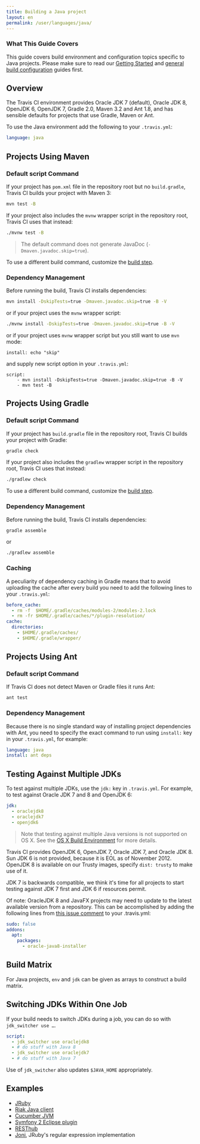 ```yaml
---
title: Building a Java project
layout: en
permalink: /user/languages/java/
---
```


### What This Guide Covers

This guide covers build environment and configuration topics specific to Java projects. Please make sure to read our [Getting Started](/user/getting-started/) and [general build configuration](/user/customizing-the-build/) guides first.

<div id="toc"></div>

## Overview

The Travis CI environment provides Oracle JDK 7 (default), Oracle JDK 8, OpenJDK 6, OpenJDK 7, Gradle 2.0, Maven 3.2 and Ant 1.8, and has sensible defaults for projects that use Gradle, Maven or Ant.

To use the Java environment add the following to your `.travis.yml`:

```yaml
language: java
```

## Projects Using Maven

### Default script Command

If your project has `pom.xml` file in the repository root but no `build.gradle`, Travis CI builds your project with Maven 3:

```bash
mvn test -B
```

If your project also includes the `mvnw` wrapper script in the repository root, Travis CI uses that instead:

```bash
./mvnw test -B
```

> The default command does not generate JavaDoc (`-Dmaven.javadoc.skip=true`).

To use a different build command, customize the [build step](/user/customizing-the-build/#Customizing-the-Build-Step).

### Dependency Management

Before running the build, Travis CI installs dependencies:

```bash
mvn install -DskipTests=true -Dmaven.javadoc.skip=true -B -V
```

or if your project uses the `mvnw` wrapper script:

```bash
./mvnw install -DskipTests=true -Dmaven.javadoc.skip=true -B -V
```

or if your project uses `mvnw` wrapper script but you still want to use `mvn` mode:
```
install: echo "skip"
```
and supply new script option in your `.travis.yml`:
```
script:
    - mvn install -DskipTests=true -Dmaven.javadoc.skip=true -B -V
    - mvn test -B
```

## Projects Using Gradle

### Default script Command

If your project has `build.gradle` file in the repository root, Travis CI builds your project with Gradle:

```bash
gradle check
```

If your project also includes the `gradlew` wrapper script in the repository root, Travis CI uses that instead:

```bash
./gradlew check
```

To use a different build command, customize the [build step](/user/customizing-the-build/#Customizing-the-Build-Step).

### Dependency Management

Before running the build, Travis CI installs dependencies:

```bash
gradle assemble
```

or

```bash
./gradlew assemble
```

### Caching

A peculiarity of dependency caching in Gradle means that to avoid uploading the cache after every build you need to add the following lines to your `.travis.yml`:

```yaml
before_cache:
  - rm -f  $HOME/.gradle/caches/modules-2/modules-2.lock
  - rm -fr $HOME/.gradle/caches/*/plugin-resolution/
cache:
  directories:
    - $HOME/.gradle/caches/
    - $HOME/.gradle/wrapper/
```

## Projects Using Ant

### Default script Command

If Travis CI does not detect Maven or Gradle files it runs Ant:

```bash
ant test
```

### Dependency Management

Because there is no single standard way of installing project dependencies with Ant, you need to specify the exact command to run using `install:` key in your `.travis.yml`, for example:

```yaml
language: java
install: ant deps
```

## Testing Against Multiple JDKs

To test against multiple JDKs, use the `jdk:` key in `.travis.yml`. For example, to test against Oracle JDK 7 and 8 and OpenJDK 6:

```yaml
jdk:
  - oraclejdk8
  - oraclejdk7
  - openjdk6
```

> Note that testing against multiple Java versions is not supported on OS X. See the [OS X Build Environment](/user/osx-ci-environment/#JDK-and-OS-X) for more details. 

Travis CI provides OpenJDK 6, OpenJDK 7, Oracle JDK 7, and Oracle JDK 8. Sun JDK 6 is not provided, because it is EOL as of November 2012. OpenJDK 8 is available on our Trusty images, specify `dist: trusty` to make use of it.

JDK 7 is backwards compatible, we think it's time for all projects to start testing against JDK 7 first and JDK 6 if resources permit.

Of note: OracleJDK 8 and JavaFX  projects may need to update to the latest available version from a repository. This can be accomplished by adding the following lines from [this issue comment](https://github.com/travis-ci/travis-ci/issues/3259#issuecomment-130860338) to your .travis.yml:

```yaml
sudo: false
addons:
  apt:
    packages:
      - oracle-java8-installer
```

## Build Matrix

For Java projects, `env` and `jdk` can be given as arrays
to construct a build matrix.

## Switching JDKs Within One Job

If your build needs to switch JDKs during a job, you can do so with `jdk_switcher use …`.

```yaml
script:
  - jdk_switcher use oraclejdk8
  - # do stuff with Java 8
  - jdk_switcher use oraclejdk7
  - # do stuff with Java 7
```

Use of `jdk_switcher` also updates `$JAVA_HOME` appropriately.

## Examples

- [JRuby](https://github.com/jruby/jruby/blob/master/.travis.yml)
- [Riak Java client](https://github.com/basho/riak-java-client/blob/master/.travis.yml)
- [Cucumber JVM](https://github.com/cucumber/cucumber-jvm/blob/master/.travis.yml)
- [Symfony 2 Eclipse plugin](https://github.com/pulse00/Symfony-2-Eclipse-Plugin/blob/master/.travis.yml)
- [RESThub](https://github.com/resthub/resthub-spring-stack/blob/master/.travis.yml)
- [Joni](https://github.com/jruby/joni/blob/master/.travis.yml), JRuby's regular expression implementation
